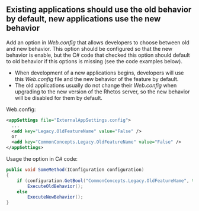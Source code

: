 ## Existing applications should use the old behavior by default, new applications use the new behavior

Add an option in *Web.config* that allows developers to choose between old and new behavior.
This option should be configured so that the new behavior is enable, but the C# code that checked this option should default to old behavior if this options is missing (see the code examples below).

* When development of a new applications begins, developers will use this *Web.config* file and the new behavior of the feature by default.
* The old applications usually do not change their *Web.config* when upgrading to the new version of the Rhetos server, so the new behavior will be disabled for them by default.

Web.config:

```xml
<appSettings file="ExternalAppSettings.config">
  ...
  <add key="Legacy.OldFeatureName" value="False" />
  or
  <add key="CommonConcepts.Legacy.OldFeatureName" value="False" />
</appSettings>
```

Usage the option in C# code:

```c#
public void SomeMethod(IConfiguration configuration)
{
    if (configuration.GetBool("CommonConcepts.Legacy.OldFeatureName", true).Value)
        ExecuteOldBehavior();
    else
        ExecuteNewBehavior();
}
```
